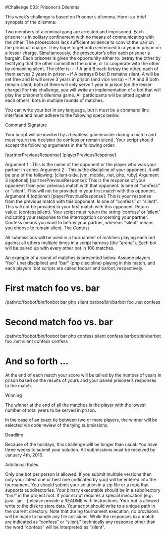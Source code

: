 #Challenge 033: Prisoner’s Dilemma

This week’s challenge is based on Prisoner’s dilemma. Here is a brief synopsis of the dilemma:

Two members of a criminal gang are arrested and imprisoned. Each prisoner is in solitary confinement with no means of communicating with the other. The prosecutors lack sufficient evidence to convict the pair on the principal charge. They hope to get both sentenced to a year in prison on a lesser charge. Simultaneously, the prosecutor’s offer each prisoner a bargain. Each prisoner is given the opportunity either to: betray the other by testifying that the other committed the crime, or to cooperate with the other by remaining silent. The offer is:
– If A and B each betray the other, each of them serves 2 years in prison
– If A betrays B but B remains silent, A will be set free and B will serve 3 years in prison (and vice versa)
– If A and B both remain silent, both of them will only serve 1 year in prison (on the lesser charge)
For this challenge, you will write an implementation of a bot that will play the prisoner’s dilemma game. All participants will be pitted against each others’ bots in multiple rounds of matches.

You can write your bot in any language, but it must be a command line interface and must adhere to the following specs below.

Command Signature

Your script will be invoked by a headless gamemaster during a match and must return the decision (to confess or remain silent). Your script should accept the following arguments in the following order:

<partnerName> <partnerDiscipline> [partnerPreviousResponse] [playerPreviousResponse]

Argument 1 <partnerName>: This is the name of the opponent or the player who was your partner in crime.
Argument 2 <partnerDiscipline>: This is the discipline of your opponent. It will be one of the following: [client-side, jvm, mobile, .net, php, ruby]
Argument 3 (optional) [partnerPreviousResponse]: This is the response of your opponent from your previous match with that opponent. Is one of “confess” or “silent”. This will not be provided in your first match with this opponent.
Argument 4 (optional) [playerPreviousResponse]: This is your response from the previous match with this opponent. Is one of “confess” or “silent”. This will not be provided in your first match with this opponent.
Return value: (confess|silent). Your script must return the string ‘confess’ or ‘silent’ indicating your response to the interrogation concerning your partner. Confess means you want to betray your partner, whereas “silent” means you choose to remain silent.
The Contest

All submissions will be used in a tournament of matches playing each bot against all others multiple times in a script harness (the “arena”). Each bot will be paired up with every other bot in 100 matches.

An example of a round of matches is presented below. Assume players “foo” (.net discipline) and “bar” (php discipline) playing in this match, and each players’ bot scripts are called foobar and barbot, respectively.

# First match foo vs. bar
/path/to/foobot/bin/foobot bar php
silent
barbot/bin/barbot foo .net
confess

# Second match foo vs. bar
/path/to/foobot/bin/foobot bar php confess silent
confess
barbot/bin/barbot foo .net silent confess
confess

# And so forth ...
At the end of each match your score will be tallied by the number of years in prison based on the results of yours and your paired prisoner’s responses to the match.

Winning

The winner at the end of all the matches is the player with the lowest number of total years to be served in prison.

In the case of an exact tie between two or more players, the winner will be selected via code review of the tying submissions.

Deadline

Because of the holidays, this challenge will be longer than usual. You have three weeks to submit your solution. All submissions must be received by January 4th, 2016.

Additional Rules

Only one bot per person is allowed. If you submit multiple versions then only your latest one or best one (indicated by you) will be entered into the tournament.
You should submit your solution in a zip file or a repo that supports subdirectories. Your binary executable should be in a subdirectory “bin/” in the project root. If your script requires a special invocation (e.g. java -jar …) please provide a README with instructions.
Your bot is allowed write to the disk to store data. Your script should write to a unique path in the current directory. Note that during tournament execution, no provisions will be made to handle any file collisions.
While the responses to a match are indicated as “confess” or “silent,” technically any response other than the word “confess” will be interpreted as “silent”.